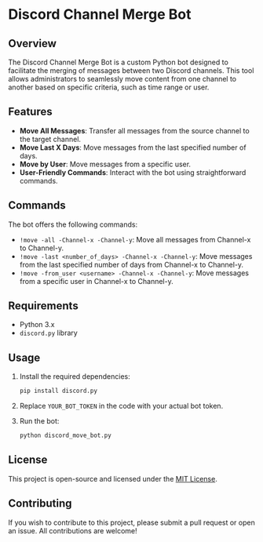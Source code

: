 # Discord Channel Merge Bot

## Overview

The Discord Channel Merge Bot is a custom Python bot designed to facilitate the merging of messages between two Discord channels. This tool allows administrators to seamlessly move content from one channel to another based on specific criteria, such as time range or user.

## Features

- **Move All Messages**: Transfer all messages from the source channel to the target channel.
- **Move Last X Days**: Move messages from the last specified number of days.
- **Move by User**: Move messages from a specific user.
- **User-Friendly Commands**: Interact with the bot using straightforward commands.

## Commands

The bot offers the following commands:

- `!move -all -Channel-x -Channel-y`: Move all messages from Channel-x to Channel-y.
- `!move -last <number_of_days> -Channel-x -Channel-y`: Move messages from the last specified number of days from Channel-x to Channel-y.
- `!move -from_user <username> -Channel-x -Channel-y`: Move messages from a specific user in Channel-x to Channel-y.

## Requirements

- Python 3.x
- `discord.py` library

## Usage

1. Install the required dependencies:

    ```bash
    pip install discord.py
    ```

2. Replace `YOUR_BOT_TOKEN` in the code with your actual bot token.

3. Run the bot:

    ```bash
    python discord_move_bot.py
    ```

## License

This project is open-source and licensed under the [MIT License](LICENSE).

## Contributing

If you wish to contribute to this project, please submit a pull request or open an issue. All contributions are welcome!
